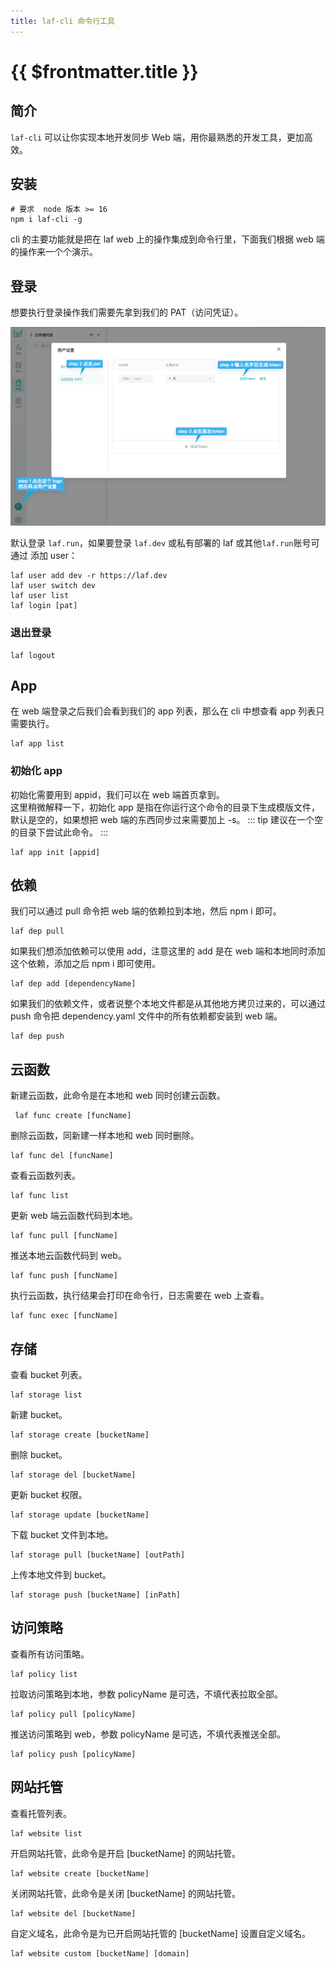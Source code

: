 ```yaml
---
title: laf-cli 命令行工具
---
```


# {{ $frontmatter.title }}

## 简介

`laf-cli` 可以让你实现本地开发同步 Web 端，用你最熟悉的开发工具，更加高效。

## 安装

```shell
# 要求  node 版本 >= 16
npm i laf-cli -g
```

cli 的主要功能就是把在 laf web 上的操作集成到命令行里，下面我们根据 web 端的操作来一个个演示。

## 登录

想要执行登录操作我们需要先拿到我们的 PAT（访问凭证）。

![](../doc-images/creat-token.png)

默认登录 `laf.run`，如果要登录 `laf.dev` 或私有部署的 laf 或其他`laf.run`账号可通过 添加 user：

```shell
laf user add dev -r https://laf.dev
laf user switch dev
laf user list
laf login [pat]
```

### 退出登录

```shell
laf logout
```

## App

在 web 端登录之后我们会看到我们的 app 列表，那么在 cli 中想查看 app 列表只需要执行。

```shell
laf app list
```

### 初始化 app

初始化需要用到 appid，我们可以在 web 端首页拿到。  
这里稍微解释一下，初始化 app 是指在你运行这个命令的目录下生成模版文件，默认是空的，如果想把 web 端的东西同步过来需要加上 -s。
::: tip
建议在一个空的目录下尝试此命令。
:::

```shell
laf app init [appid]
```

## 依赖

我们可以通过 pull 命令把 web 端的依赖拉到本地，然后 npm i 即可。

```shell
laf dep pull
```

如果我们想添加依赖可以使用 add，注意这里的 add 是在 web 端和本地同时添加这个依赖，添加之后 npm i 即可使用。

```shell
laf dep add [dependencyName]
```

如果我们的依赖文件，或者说整个本地文件都是从其他地方拷贝过来的，可以通过 push 命令把 dependency.yaml 文件中的所有依赖都安装到 web 端。

```shell
laf dep push
```

## 云函数

新建云函数，此命令是在本地和 web 同时创建云函数。

```shell
 laf func create [funcName]
```

删除云函数，同新建一样本地和 web 同时删除。

```shell
laf func del [funcName]
```

查看云函数列表。

```shell
laf func list
```

更新 web 端云函数代码到本地。

```shell
laf func pull [funcName] 
```

推送本地云函数代码到 web。

```shell
laf func push [funcName] 
```

执行云函数，执行结果会打印在命令行，日志需要在 web 上查看。

```shell
laf func exec [funcName]
```

## 存储

查看 bucket 列表。

```shell
laf storage list
```

新建 bucket。

```shell
laf storage create [bucketName]
```

删除 bucket。

```shell
laf storage del [bucketName]
```

更新 bucket 权限。

```shell
laf storage update [bucketName]
```

下载 bucket 文件到本地。

```shell
laf storage pull [bucketName] [outPath]
```

上传本地文件到 bucket。

```shell
laf storage push [bucketName] [inPath]
```

## 访问策略

查看所有访问策略。

```shell
laf policy list
```

拉取访问策略到本地，参数 policyName 是可选，不填代表拉取全部。

```shell
laf policy pull [policyName] 
```

推送访问策略到 web，参数 policyName 是可选，不填代表推送全部。

```shell
laf policy push [policyName]
```

## 网站托管

查看托管列表。

```shell
laf website list
```

开启网站托管，此命令是开启 [bucketName] 的网站托管。

```shell
laf website create [bucketName]
```

关闭网站托管，此命令是关闭 [bucketName] 的网站托管。

```shell
laf website del [bucketName]
```

自定义域名，此命令是为已开启网站托管的 [bucketName] 设置自定义域名。

```shell
laf website custom [bucketName] [domain]
```
